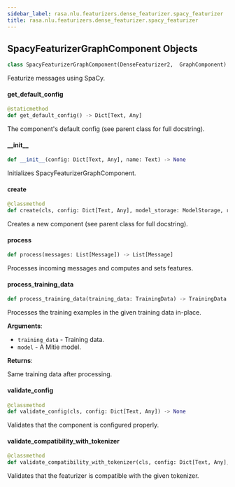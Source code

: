 ```yaml
---
sidebar_label: rasa.nlu.featurizers.dense_featurizer.spacy_featurizer
title: rasa.nlu.featurizers.dense_featurizer.spacy_featurizer
---
```

## SpacyFeaturizerGraphComponent Objects

```python
class SpacyFeaturizerGraphComponent(DenseFeaturizer2,  GraphComponent)
```

Featurize messages using SpaCy.

#### get\_default\_config

```python
@staticmethod
def get_default_config() -> Dict[Text, Any]
```

The component&#x27;s default config (see parent class for full docstring).

#### \_\_init\_\_

```python
def __init__(config: Dict[Text, Any], name: Text) -> None
```

Initializes SpacyFeaturizerGraphComponent.

#### create

```python
@classmethod
def create(cls, config: Dict[Text, Any], model_storage: ModelStorage, resource: Resource, execution_context: ExecutionContext) -> GraphComponent
```

Creates a new component (see parent class for full docstring).

#### process

```python
def process(messages: List[Message]) -> List[Message]
```

Processes incoming messages and computes and sets features.

#### process\_training\_data

```python
def process_training_data(training_data: TrainingData) -> TrainingData
```

Processes the training examples in the given training data in-place.

**Arguments**:

- `training_data` - Training data.
- `model` - A Mitie model.
  

**Returns**:

  Same training data after processing.

#### validate\_config

```python
@classmethod
def validate_config(cls, config: Dict[Text, Any]) -> None
```

Validates that the component is configured properly.

#### validate\_compatibility\_with\_tokenizer

```python
@classmethod
def validate_compatibility_with_tokenizer(cls, config: Dict[Text, Any], tokenizer_type: Type[TokenizerGraphComponent]) -> None
```

Validates that the featurizer is compatible with the given tokenizer.

